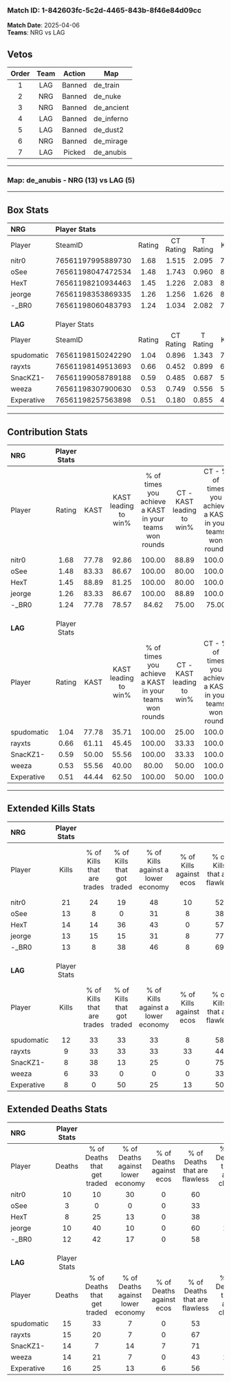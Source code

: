 ### Match ID: 1-842603fc-5c2d-4465-843b-8f46e84d09cc  
**Match Date**: 2025-04-06  
**Teams**: NRG vs LAG  

## Vetos  

| Order | Team | Action | Map |
| :---: | :--: | :----: | --- |
| 1 | LAG | Banned | de_train |
| 2 | NRG | Banned | de_nuke |
| 3 | NRG | Banned | de_ancient |
| 4 | LAG | Banned | de_inferno |
| 5 | LAG | Banned | de_dust2 |
| 6 | NRG | Banned | de_mirage |
| 7 | LAG | Picked | de_anubis |

---  

### **Map**: de_anubis - NRG (13) vs LAG (5)  
---  

## Box Stats  

| **NRG**    | Player Stats      |        |           |          |       |      |       |         |        |      |     |
| :- | :- | :-: | :-: | :-: | :-: | :-: | :-: | :-: | :-: | :-: | :-: |
| Player     | SteamID           | Rating | CT Rating | T Rating | KAST  | ADR  | Kills | Assists | Deaths | K/D  | HS% |
| nitr0      | 76561197995889730 |  1.68  |   1.515   |  2.095   | 77.78 | 99.6 |  21   |    3    |   10   | 2.10 | 38  |
| oSee       | 76561198047472534 |  1.48  |   1.743   |  0.960   | 83.33 | 79.7 |  13   |    4    |   3    | 4.33 |  7  |
| HexT       | 76561198210934463 |  1.45  |   1.226   |  2.083   | 88.89 | 85.4 |  14   |    6    |   8    | 1.75 | 50  |
| jeorge     | 76561198353869335 |  1.26  |   1.256   |  1.626   | 83.33 | 76.6 |  13   |    3    |   10   | 1.30 | 69  |
| -_BR0      | 76561198060483793 |  1.24  |   1.034   |  2.082   | 77.78 | 94.9 |  13   |    6    |   12   | 1.08 | 84  |
|            |                   |        |           |          |       |      |       |         |        |      |     |
|            |                   |        |           |          |       |      |       |         |        |      |     |
|            |                   |        |           |          |       |      |       |         |        |      |     |
| **LAG**    | Player Stats      |        |           |          |       |      |       |         |        |      |     |
| Player     | SteamID           | Rating | CT Rating | T Rating | KAST  | ADR  | Kills | Assists | Deaths | K/D  | HS% |
| spudomatic | 76561198150242290 |  1.04  |   0.896   |  1.343   | 77.78 | 79.6 |  12   |    5    |   15   | 0.80 | 58  |
| rayxts     | 76561198149513693 |  0.66  |   0.452   |  0.899   | 61.11 | 50.1 |   9   |    1    |   15   | 0.60 | 55  |
| SnacKZ1-   | 76561199058789188 |  0.59  |   0.485   |  0.687   | 50.00 | 55.4 |   8   |    3    |   14   | 0.57 | 50  |
| weeza      | 76561198307900630 |  0.53  |   0.749   |  0.556   | 55.56 | 56.2 |   6   |    2    |   14   | 0.43 | 83  |
| Experative | 76561198257563898 |  0.51  |   0.180   |  0.855   | 44.44 | 63.8 |   8   |    2    |   16   | 0.50 | 75  |
---  

## Contribution Stats  

| **NRG**    | Player Stats |       |                      |                                                        |                           |                                                             |                          |                                                            |
| :- | :-: | :-: | :-: | :-: | :-: | :-: | :-: | :-: |
| Player     |    Rating    | KAST  | KAST leading to win% | % of times you achieve a KAST in your teams won rounds | CT - KAST leading to win% | CT - % of times you achieve a KAST in your teams won rounds | T - KAST leading to win% | T - % of times you achieve a KAST in your teams won rounds |
| nitr0      |     1.68     | 77.78 |        92.86         |                         100.00                         |           88.89           |                           100.00                            |          100.00          |                           100.00                           |
| oSee       |     1.48     | 83.33 |        86.67         |                         100.00                         |           80.00           |                           100.00                            |          100.00          |                           100.00                           |
| HexT       |     1.45     | 88.89 |        81.25         |                         100.00                         |           80.00           |                           100.00                            |          83.33           |                           100.00                           |
| jeorge     |     1.26     | 83.33 |        86.67         |                         100.00                         |           88.89           |                           100.00                            |          83.33           |                           100.00                           |
| -_BR0      |     1.24     | 77.78 |        78.57         |                         84.62                          |           75.00           |                            75.00                            |          83.33           |                           100.00                           |
|            |              |       |                      |                                                        |                           |                                                             |                          |                                                            |
|            |              |       |                      |                                                        |                           |                                                             |                          |                                                            |
|            |              |       |                      |                                                        |                           |                                                             |                          |                                                            |
| **LAG**    | Player Stats |       |                      |                                                        |                           |                                                             |                          |                                                            |
| Player     |    Rating    | KAST  | KAST leading to win% | % of times you achieve a KAST in your teams won rounds | CT - KAST leading to win% | CT - % of times you achieve a KAST in your teams won rounds | T - KAST leading to win% | T - % of times you achieve a KAST in your teams won rounds |
| spudomatic |     1.04     | 77.78 |        35.71         |                         100.00                         |           25.00           |                           100.00                            |          40.00           |                           100.00                           |
| rayxts     |     0.66     | 61.11 |        45.45         |                         100.00                         |           33.33           |                           100.00                            |          50.00           |                           100.00                           |
| SnacKZ1-   |     0.59     | 50.00 |        55.56         |                         100.00                         |           33.33           |                           100.00                            |          66.67           |                           100.00                           |
| weeza      |     0.53     | 55.56 |        40.00         |                         80.00                          |           50.00           |                           100.00                            |          37.50           |                           75.00                            |
| Experative |     0.51     | 44.44 |        62.50         |                         100.00                         |           50.00           |                           100.00                            |          66.67           |                           100.00                           |
---  

## Extended Kills Stats  

| **NRG**    | Player Stats |                            |                            |                                    |                         |                              |                                 |                                       |                    |           |
| :- | :-: | :-: | :-: | :-: | :-: | :-: | :-: | :-: | :-: | :-: |
| Player     |    Kills     | % of Kills that are trades | % of Kills that got traded | % of Kills against a lower economy | % of Kills against ecos | % of Kills that are flawless | % of Kills that are close duels | % of Kills that are assisted by flash | Pistol Round Kills | AWP Kills |
| nitr0      |      21      |             24             |             19             |                 48                 |           10            |              52              |                0                |                  10                   |         0          |     0     |
| oSee       |      13      |             8              |             0              |                 31                 |            8            |              38              |                8                |                   0                   |         0          |    10     |
| HexT       |      14      |             14             |             36             |                 43                 |            0            |              57              |               14                |                   0                   |         2          |     0     |
| jeorge     |      13      |             15             |             15             |                 31                 |            8            |              77              |                0                |                   0                   |         1          |     0     |
| -_BR0      |      13      |             8              |             38             |                 46                 |            8            |              69              |                8                |                   0                   |         0          |     0     |
|            |              |                            |                            |                                    |                         |                              |                                 |                                       |                    |           |
|            |              |                            |                            |                                    |                         |                              |                                 |                                       |                    |           |
|            |              |                            |                            |                                    |                         |                              |                                 |                                       |                    |           |
| **LAG**    | Player Stats |                            |                            |                                    |                         |                              |                                 |                                       |                    |           |
| Player     |    Kills     | % of Kills that are trades | % of Kills that got traded | % of Kills against a lower economy | % of Kills against ecos | % of Kills that are flawless | % of Kills that are close duels | % of Kills that are assisted by flash | Pistol Round Kills | AWP Kills |
| spudomatic |      12      |             33             |             33             |                 33                 |            8            |              58              |                8                |                   0                   |         1          |     0     |
| rayxts     |      9       |             33             |             33             |                 33                 |           33            |              44              |                0                |                   0                   |         0          |     0     |
| SnacKZ1-   |      8       |             38             |             13             |                 25                 |            0            |              75              |               13                |                   0                   |         2          |     0     |
| weeza      |      6       |             33             |             0              |                 0                  |            0            |              33              |                0                |                   0                   |         4          |     0     |
| Experative |      8       |             0              |             50             |                 25                 |           13            |              50              |                0                |                  13                   |         3          |     0     |
## Extended Deaths Stats  

| **NRG**    | Player Stats |                             |                                   |                          |                               |                            |                           |               |
| :- | :-: | :-: | :-: | :-: | :-: | :-: | :-: | :-: |
| Player     |    Deaths    | % of Deaths that get traded | % of Deaths against lower economy | % of Deaths against ecos | % of Deaths that are flawless | % of Deaths that are close | % of Deaths while blinded | Deaths to AWP |
| nitr0      |      10      |             10              |                30                 |            0             |              60               |             0              |             0             |       0       |
| oSee       |      3       |              0              |                 0                 |            0             |              33               |             0              |             0             |       0       |
| HexT       |      8       |             25              |                13                 |            0             |              38               |             0              |             0             |       0       |
| jeorge     |      10      |             40              |                10                 |            0             |              60               |             10             |            10             |       0       |
| -_BR0      |      12      |             42              |                17                 |            0             |              58               |             8              |             0             |       0       |
|            |              |                             |                                   |                          |                               |                            |                           |               |
|            |              |                             |                                   |                          |                               |                            |                           |               |
|            |              |                             |                                   |                          |                               |                            |                           |               |
| **LAG**    | Player Stats |                             |                                   |                          |                               |                            |                           |               |
| Player     |    Deaths    | % of Deaths that get traded | % of Deaths against lower economy | % of Deaths against ecos | % of Deaths that are flawless | % of Deaths that are close | % of Deaths while blinded | Deaths to AWP |
| spudomatic |      15      |             33              |                 7                 |            0             |              53               |             7              |            13             |       1       |
| rayxts     |      15      |             20              |                 7                 |            0             |              67               |             0              |             0             |       2       |
| SnacKZ1-   |      14      |              7              |                14                 |            7             |              71               |             7              |             0             |       1       |
| weeza      |      14      |             21              |                 7                 |            0             |              43               |             14             |             0             |       1       |
| Experative |      16      |             25              |                13                 |            6             |              56               |             0              |             0             |       5       |
